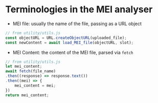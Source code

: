 # Terminologies in the MEI analyser

- MEI file: usually the name of the file, passing as a URL object
```js
// from utility/utils.js
const objectURL = URL.createObjectURL(uploaded_file);
const newContent = await load_MEI_file(objectURL, slot);
```

- MEI Content: the content of the MEI file, parsed via `fetch`
```js
// from utility/utils.js
let mei_content;
await fetch(file_name)
.then((response) => response.text())
.then((mei) => {
    mei_content = mei;
})
return mei_content;
```